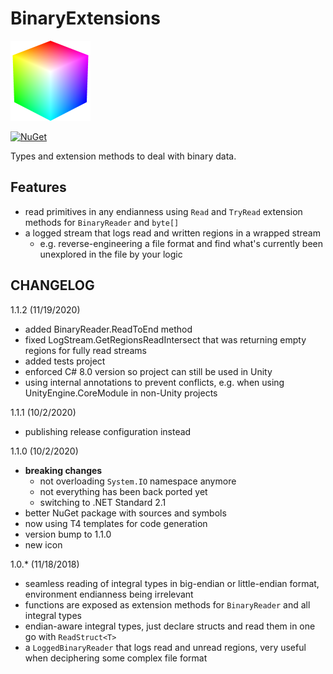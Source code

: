 # BinaryExtensions
![BinaryExtensions](BinaryExtensions.png)

[![NuGet](https://img.shields.io/badge/nuget-latest-blue.svg)](https://www.nuget.org/packages/BinaryExtensions)

Types and extension methods to deal with binary data.

## Features

- read primitives in any endianness using `Read` and `TryRead` extension methods for `BinaryReader` and `byte[]`
- a logged stream that logs read and written regions in a wrapped stream
  - e.g. reverse-engineering a file format and find what's currently been unexplored in the file by your logic

## CHANGELOG

1.1.2 (11/19/2020)
- added BinaryReader.ReadToEnd method
- fixed LogStream.GetRegionsReadIntersect that was returning empty regions for fully read streams
- added tests project
- enforced C# 8.0 version so project can still be used in Unity
- using internal annotations to prevent conflicts, e.g. when using UnityEngine.CoreModule in non-Unity projects

1.1.1 (10/2/2020)
- publishing release configuration instead

1.1.0 (10/2/2020)
- **breaking changes**
  - not overloading `System.IO` namespace anymore
  - not everything has been back ported yet
  - switching to .NET Standard 2.1
- better NuGet package with sources and symbols
- now using T4 templates for code generation
- version bump to 1.1.0
- new icon

1.0.* (11/18/2018)
- seamless reading of integral types in big-endian or little-endian format, environment endianness being irrelevant
- functions are exposed as extension methods for `BinaryReader` and all integral types
- endian-aware integral types, just declare structs and read them in one go with `ReadStruct<T>`
- a `LoggedBinaryReader` that logs read and unread regions, very useful when deciphering some complex file format
